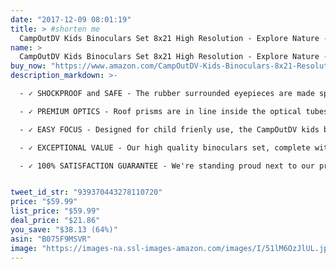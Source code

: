 ```yaml
---
date: "2017-12-09 08:01:19"
title: > #shorten me
  CampOutDV Kids Binoculars Set 8x21 High Resolution - Explore Nature - Best For Bird Watching, Outdoor Exploration And Learning - With Adjustable Breakaway Neck Strap
name: >
  CampOutDV Kids Binoculars Set 8x21 High Resolution - Explore Nature - Best For Bird Watching, Outdoor Exploration And Learning - With Adjustable Breakaway Neck Strap
buy_now: "https://www.amazon.com/CampOutDV-Kids-Binoculars-8x21-Resolution/dp/B075F9MSVR?SubscriptionId=AKIAIA5RBQIWQVTCUEUQ&tag=coldcutdeals-20&linkCode=xm2&camp=2025&creative=165953&creativeASIN=B075F9MSVR"
description_markdown: >-

  - ✓ SHOCKPROOF and SAFE - The rubber surrounded eyepieces are made specially to protect children's eyes. Our binoculars were carefully crafted to be handled by kids 4+ years old, withstanding drops or falls and absorbing shock, due to the sturdy rubber coating.

  - ✓ PREMIUM OPTICS - Roof prisms are in line inside the optical tubes, allowing binoculars to be made small and light. This is a great advantage for hikers and birders. Prisms made of BaK-4 are preferred over the standard BK-7 because they have a higher refractive index rendering clear sharp and colourful images.

  - ✓ EASY FOCUS - Designed for child frienly use, the CampOutDV kids binoculars can be folded to match eye to eye interpupilary distance, making them a perfect learning tool for a 4 years old as well as an 11 years old as well. 

  - ✓ EXCEPTIONAL VALUE - Our high quality binoculars set, complete with the adjustable breakaway neck strap, carrying pouch and cleaning cloth, is perfectly suited for rough indoor and outdoor play and built to last. On top of that, with this purchase you receive the "22 MOST COMMON BIRDS IN THE US" E-BOOK, completely free of charge. 

  - ✓ 100% SATISFACTION GUARANTEE - We're standing proud next to our product, which was build tough and designed to last for years. You now benefit a 30 day money back guarantee alongside the 2 years manufacturer warranty.


tweet_id_str: "939370443278110720"
price: "$59.99"
list_price: "$59.99"
deal_price: "$21.86"
you_save: "$38.13 (64%)"
asin: "B075F9MSVR"
image: "https://images-na.ssl-images-amazon.com/images/I/51lM6OzJlUL.jpg"
---
```


